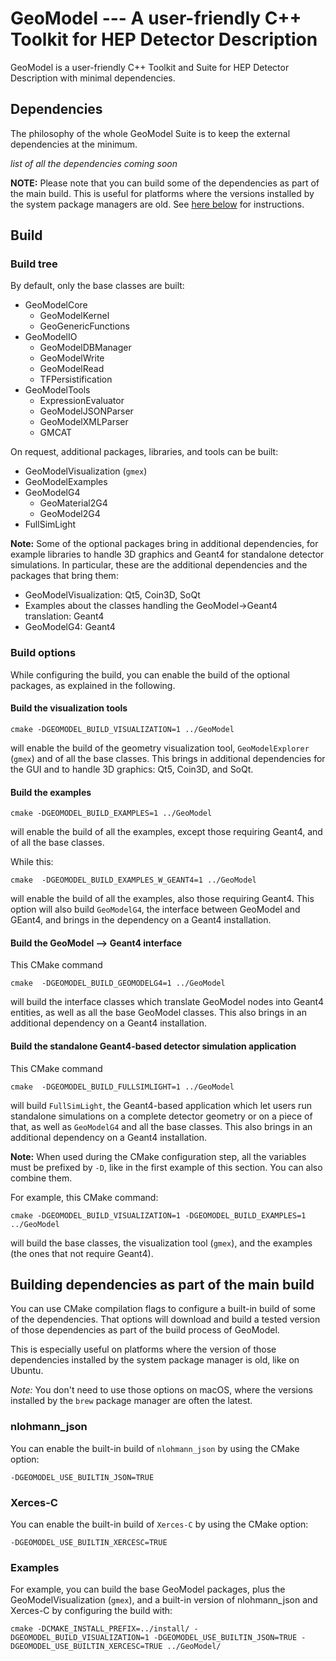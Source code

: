 
# GeoModel --- A user-friendly C++ Toolkit for HEP Detector Description

GeoModel is a user-friendly C++ Toolkit and Suite for HEP Detector Description with minimal dependencies.

## Dependencies

The philosophy of the whole GeoModel Suite is to keep the external dependencies at the minimum.

_list of all the dependencies coming soon_

**NOTE:** Please note that you can build some of the dependencies as part of the main build. This is useful for platforms where the versions installed by the system package managers are old. See [here below](#building-dependencies-as-part-of-the-main-build) for instructions.

## Build

### Build tree

By default, only the base classes are built:

- GeoModelCore
  - GeoModelKernel
  - GeoGenericFunctions
- GeoModelIO
  - GeoModelDBManager
  - GeoModelWrite
  - GeoModelRead
  - TFPersistification
- GeoModelTools
  - ExpressionEvaluator
  - GeoModelJSONParser
  - GeoModelXMLParser
  - GMCAT

On request, additional packages, libraries, and tools can be built:

- GeoModelVisualization (`gmex`)
- GeoModelExamples
- GeoModelG4
  - GeoMaterial2G4
  - GeoModel2G4
- FullSimLight

**Note:**
Some of the optional packages bring in additional dependencies, for example libraries to handle 3D graphics and Geant4 for standalone detector simulations.
In particular, these are the additional dependencies and the packages that bring them:

- GeoModelVisualization: Qt5, Coin3D, SoQt
- Examples about the classes handling the GeoModel->Geant4 translation: Geant4
- GeoModelG4: Geant4

### Build options

While configuring the build, you can enable the build of the optional packages, as explained in the following.


#### Build the visualization tools

```
cmake -DGEOMODEL_BUILD_VISUALIZATION=1 ../GeoModel
```

will enable the build of the geometry visualization tool, `GeoModelExplorer` (`gmex`) and of all the base classes. This brings in additional dependencies for the GUI and to handle 3D graphics: Qt5, Coin3D, and SoQt.


#### Build the examples


```
cmake -DGEOMODEL_BUILD_EXAMPLES=1 ../GeoModel
```

will enable the build of all the examples, except those requiring Geant4, and of all the base classes.

While this:

```
cmake  -DGEOMODEL_BUILD_EXAMPLES_W_GEANT4=1 ../GeoModel
```

will enable the build of all the examples, also those requiring Geant4. This option will also build `GeoModelG4`, the interface between GeoModel and GEant4, and brings in the dependency on a Geant4 installation.


#### Build the GeoModel --> Geant4 interface

This CMake command

```
cmake  -DGEOMODEL_BUILD_GEOMODELG4=1 ../GeoModel
```

will build the interface classes which translate GeoModel nodes into Geant4 entities, as well as all the base GeoModel classes.
This also brings in an additional dependency on a Geant4 installation.


#### Build the standalone Geant4-based detector simulation application

This CMake command

```
cmake  -DGEOMODEL_BUILD_FULLSIMLIGHT=1 ../GeoModel
```

will build `FullSimLight`, the Geant4-based application which let users run standalone simulations on a complete detector geometry or on a piece of that, as well as `GeoModelG4` and all the base classes. This also brings in an additional dependency on a Geant4 installation.



**Note:**
When used during the CMake configuration step, all the variables must be prefixed by `-D`, like in the first example of this section. You can also combine them.

For example, this CMake command:

```
cmake -DGEOMODEL_BUILD_VISUALIZATION=1 -DGEOMODEL_BUILD_EXAMPLES=1 ../GeoModel
```

will build the base classes, the visualization tool (`gmex`), and the examples (the ones that not require Geant4).


## Building dependencies as part of the main build

You can use CMake compilation flags to configure a built-in build of some of the dependencies. That options will download and build a tested version of those dependencies as part of the build process of GeoModel.

This is especially useful on platforms where the version of those dependencies installed by the system package manager is old, like on Ubuntu.

*Note:* You don't need to use those options on macOS, where the versions installed by the `brew` package manager are often the latest.

### nlohmann_json

You can enable the built-in build of `nlohmann_json` by using the CMake option:

```
-DGEOMODEL_USE_BUILTIN_JSON=TRUE
```

### Xerces-C

You can enable the built-in build of `Xerces-C` by using the CMake option:

```
-DGEOMODEL_USE_BUILTIN_XERCESC=TRUE
```

### Examples

For example, you can build the base GeoModel packages, plus the GeoModelVisualization (`gmex`), and a built-in version of nlohmann_json and Xerces-C by configuring the build with:

```
cmake -DCMAKE_INSTALL_PREFIX=../install/ -DGEOMODEL_BUILD_VISUALIZATION=1 -DGEOMODEL_USE_BUILTIN_JSON=TRUE -DGEOMODEL_USE_BUILTIN_XERCESC=TRUE ../GeoModel/
```
